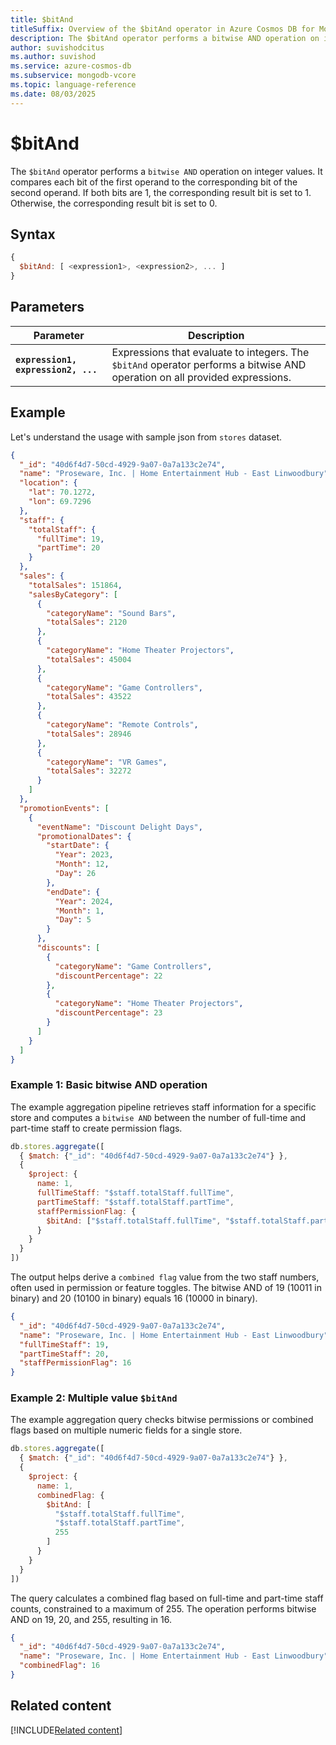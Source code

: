```yaml
---
title: $bitAnd
titleSuffix: Overview of the $bitAnd operator in Azure Cosmos DB for MongoDB (vCore)
description: The $bitAnd operator performs a bitwise AND operation on integer values and returns the result as an integer.
author: suvishodcitus
ms.author: suvishod
ms.service: azure-cosmos-db
ms.subservice: mongodb-vcore
ms.topic: language-reference
ms.date: 08/03/2025
---
```


# $bitAnd

The `$bitAnd` operator performs a `bitwise AND` operation on integer values. It compares each bit of the first operand to the corresponding bit of the second operand. If both bits are 1, the corresponding result bit is set to 1. Otherwise, the corresponding result bit is set to 0.

## Syntax

```javascript
{
  $bitAnd: [ <expression1>, <expression2>, ... ]
}
```

## Parameters

| Parameter | Description |
| --- | --- |
| **`expression1, expression2, ...`** | Expressions that evaluate to integers. The `$bitAnd` operator performs a bitwise AND operation on all provided expressions. |

## Example

Let's understand the usage with sample json from `stores` dataset.

```json
{
  "_id": "40d6f4d7-50cd-4929-9a07-0a7a133c2e74",
  "name": "Proseware, Inc. | Home Entertainment Hub - East Linwoodbury",
  "location": {
    "lat": 70.1272,
    "lon": 69.7296
  },
  "staff": {
    "totalStaff": {
      "fullTime": 19,
      "partTime": 20
    }
  },
  "sales": {
    "totalSales": 151864,
    "salesByCategory": [
      {
        "categoryName": "Sound Bars",
        "totalSales": 2120
      },
      {
        "categoryName": "Home Theater Projectors",
        "totalSales": 45004
      },
      {
        "categoryName": "Game Controllers",
        "totalSales": 43522
      },
      {
        "categoryName": "Remote Controls",
        "totalSales": 28946
      },
      {
        "categoryName": "VR Games",
        "totalSales": 32272
      }
    ]
  },
  "promotionEvents": [
    {
      "eventName": "Discount Delight Days",
      "promotionalDates": {
        "startDate": {
          "Year": 2023,
          "Month": 12,
          "Day": 26
        },
        "endDate": {
          "Year": 2024,
          "Month": 1,
          "Day": 5
        }
      },
      "discounts": [
        {
          "categoryName": "Game Controllers",
          "discountPercentage": 22
        },
        {
          "categoryName": "Home Theater Projectors",
          "discountPercentage": 23
        }
      ]
    }
  ]
}
```

### Example 1: Basic bitwise AND operation

The example aggregation pipeline retrieves staff information for a specific store and computes a `bitwise AND` between the number of full-time and part-time staff to create permission flags.

```javascript
db.stores.aggregate([
  { $match: {"_id": "40d6f4d7-50cd-4929-9a07-0a7a133c2e74"} },
  {
    $project: {
      name: 1,
      fullTimeStaff: "$staff.totalStaff.fullTime",
      partTimeStaff: "$staff.totalStaff.partTime",
      staffPermissionFlag: {
        $bitAnd: ["$staff.totalStaff.fullTime", "$staff.totalStaff.partTime"]
      }
    }
  }
])
```

The output helps derive a `combined flag` value from the two staff numbers, often used in permission or feature toggles.
The bitwise AND of 19 (10011 in binary) and 20 (10100 in binary) equals 16 (10000 in binary).

```json
{
  "_id": "40d6f4d7-50cd-4929-9a07-0a7a133c2e74",
  "name": "Proseware, Inc. | Home Entertainment Hub - East Linwoodbury",
  "fullTimeStaff": 19,
  "partTimeStaff": 20,
  "staffPermissionFlag": 16
}
```

### Example 2: Multiple value `$bitAnd`

The example aggregation query checks bitwise permissions or combined flags based on multiple numeric fields for a single store.

```javascript
db.stores.aggregate([
  { $match: {"_id": "40d6f4d7-50cd-4929-9a07-0a7a133c2e74"} },
  {
    $project: {
      name: 1,
      combinedFlag: {
        $bitAnd: [
          "$staff.totalStaff.fullTime",
          "$staff.totalStaff.partTime",
          255
        ]
      }
    }
  }
])
```

The query calculates a combined flag based on full-time and part-time staff counts, constrained to a maximum of 255.
The operation performs bitwise AND on 19, 20, and 255, resulting in 16.

```json
{
  "_id": "40d6f4d7-50cd-4929-9a07-0a7a133c2e74",
  "name": "Proseware, Inc. | Home Entertainment Hub - East Linwoodbury",
  "combinedFlag": 16
}
```

## Related content

[!INCLUDE[Related content](../includes/related-content.md)]
